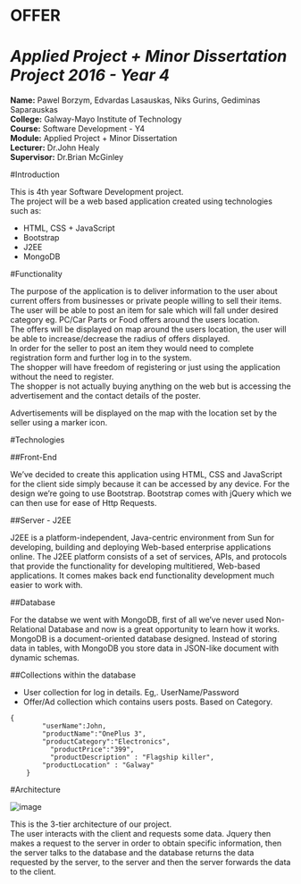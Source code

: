 # OFFER

# *Applied Project + Minor Dissertation Project 2016 - Year 4*

**Name:** Pawel Borzym, Edvardas Lasauskas, Niks Gurins, Gediminas Saparauskas </br>
**College:** Galway-Mayo Institute of Technology </br>
**Course:** Software Development - Y4 </br>
**Module:** Applied Project + Minor Dissertation </br>
**Lecturer:** Dr.John Healy </br>
**Supervisor:** Dr.Brian McGinley </br>


#Introduction

This is 4th year Software Development project. </br>
The project will be a web based application created using technologies such as:
* HTML, CSS + JavaScript
* Bootstrap
* J2EE
* MongoDB

#Functionality</br>

The purpose of the application is to deliver information to the user about current offers from businesses or private people willing to sell their items.
</br>
The user will be able to post an item for sale which will fall under desired category eg. PC/Car Parts or Food offers around the users location.</br>
The offers will be displayed on map around the users location, the user will be able to increase/decrease the radius of offers displayed.
</br>
In order for the seller to post an item they would need to complete registration form and further log in to the system.</br>
The shopper will have freedom of registering or just using the application without the need to register.</br>
The shopper is not actually buying anything on the web but is accessing the advertisement and the contact details of the poster.</br>

Advertisements will be displayed on the map with the location set by the seller using a marker icon.

#Technologies

##Front-End

We’ve decided to create this application using HTML, CSS and JavaScript for the client side simply because it can be accessed by any device. For the design we’re going to use Bootstrap.
Bootstrap comes with jQuery which we can then use for ease of Http Requests.

##Server - J2EE

J2EE is a platform-independent, Java-centric environment from Sun for developing, building and deploying Web-based enterprise applications online. The J2EE platform consists of a set of services, APIs, and protocols that provide the functionality for developing multitiered, Web-based applications.
It comes makes back end functionality development much easier to work with.

##Database

For the databse we went with MongoDB, first of all we’ve never used Non-Relational Database and now is a great opportunity to learn how it works.
MongoDB is a document-oriented database designed.
Instead of storing data in tables, with MongoDB you store data in JSON-like document with dynamic schemas.

##Collections within the database
*	User collection for log in details. Eg,. UserName/Password
*	Offer/Ad collection which contains users posts. Based on Category.
```
{
        "userName":John,
        "productName":"OnePlus 3",
        "productCategory":"Electronics",
	      "productPrice":"399",
	      "productDescription" : "Flagship killer",
        "productLocation" : "Galway"
	}
```
#Architecture

![image](http://i68.tinypic.com/2rdul9d.jpg)

This is the 3-tier architecture of our project.</br>
The user interacts with the client and requests some data. Jquery then makes a request to the server in order to obtain specific information, then the server talks to the database and the database returns the data requested by the server, to the server and then the server forwards the data to the client.
